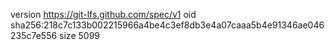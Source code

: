 version https://git-lfs.github.com/spec/v1
oid sha256:218c7c133b002215966a4be4c3ef8db3e4a07caaa5b4e91346ae046235c7e556
size 5099
